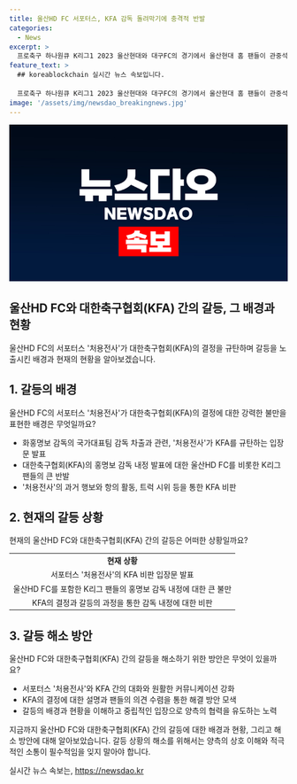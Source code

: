 ```yaml
---
title: 울산HD FC 서포터스, KFA 감독 돌려막기에 충격적 반발
categories:
  - News
excerpt: >
  프로축구 하나원큐 K리그1 2023 울산현대와 대구FC의 경기에서 울산현대 홈 팬들이 관중석을 메우고, 울산HD FC 서포터스 처용전사가 대한축구협회(KFA)의 홍명보 감독 선임 결정을 규탄하는 입장문을 내놓았다. 처용전사는 협회의 결정을 비판하며, 감독 선임에 대한 요구를 제기했고, 협회를 비극적인 선택을 했다는 등의 비판을 했다. 이에 대한축구협회는 홍명보 감독을 내정했으며, 이로 인해 K리그 팬들과의 갈등이 지속되고 있다.
feature_text: >
  ## koreablockchain 실시간 뉴스 속보입니다.

  프로축구 하나원큐 K리그1 2023 울산현대와 대구FC의 경기에서 울산현대 홈 팬들이 관중석을 메우고, 울산HD FC 서포터스 처용전사가 대한축구협회(KFA)의 홍명보 감독 선임 결정을 규탄하는 입장문을 내놓았다. 처용전사는 협회의 결정을 비판하며, 감독 선임에 대한 요구를 제기했고, 협회를 비극적인 선택을 했다는 등의 비판을 했다. 이에 대한축구협회는 홍명보 감독을 내정했으며, 이로 인해 K리그 팬들과의 갈등이 지속되고 있다.
image: '/assets/img/newsdao_breakingnews.jpg'
---
```


<p><img src="/assets/img/newsdao_breakingnews.jpg" alt="koreablockchain 속보" /></p>

<h2>울산HD FC와 대한축구협회(KFA) 간의 갈등, 그 배경과 현황</h2>

<p data-ke-size="size16">울산HD FC의 서포터스 '처용전사'가 대한축구협회(KFA)의 결정을 규탄하며 갈등을 노출시킨 배경과 현재의 현황을 알아보겠습니다.</p>

<h2 data-ke-size="size26">1. 갈등의 배경</h2>

<p data-ke-size="size16">울산HD FC의 서포터스 '처용전사'가 대한축구협회(KFA)의 결정에 대한 강력한 불만을 표현한 배경은 무엇일까요?</p>

<ul>
  <li>화홍명보 감독의 국가대표팀 감독 차출과 관련, '처용전사'가 KFA를 규탄하는 입장문 발표</li>
  <li>대한축구협회(KFA)의 홍명보 감독 내정 발표에 대한 울산HD FC를 비롯한 K리그 팬들의 큰 반발</li>
  <li>'처용전사'의 과거 행보와 항의 활동, 트럭 시위 등을 통한 KFA 비판</li>
</ul>

<h2 data-ke-size="size26">2. 현재의 갈등 상황</h2>

<p data-ke-size="size16">현재의 울산HD FC와 대한축구협회(KFA) 간의 갈등은 어떠한 상황일까요?</p>

<table>
  <tr>
    <td style="text-align: center; height: 17px;"><b>현재 상황</b></td>
  </tr>
  <tr>
    <td style="text-align: center; height: 17px;">서포터스 '처용전사'의 KFA 비판 입장문 발표</td>
  </tr>
  <tr>
    <td style="text-align: center; height: 17px;">울산HD FC를 포함한 K리그 팬들의 홍명보 감독 내정에 대한 큰 불만</td>
  </tr>
  <tr>
    <td style="text-align: center; height: 17px;">KFA의 결정과 갈등의 과정을 통한 감독 내정에 대한 비판</td>
  </tr>
</table>

<h2 data-ke-size="size26">3. 갈등 해소 방안</h2>

<p data-ke-size="size16">울산HD FC와 대한축구협회(KFA) 간의 갈등을 해소하기 위한 방안은 무엇이 있을까요?</p>

<ul>
  <li>서포터스 '처용전사'와 KFA 간의 대화와 원활한 커뮤니케이션 강화</li>
  <li>KFA의 결정에 대한 설명과 팬들의 의견 수렴을 통한 해결 방안 모색</li>
  <li>갈등의 배경과 현황을 이해하고 중립적인 입장으로 양측의 협력을 유도하는 노력</li>
</ul>

<p data-ke-size="size16">지금까지 울산HD FC와 대한축구협회(KFA) 간의 갈등에 대한 배경과 현황, 그리고 해소 방안에 대해 알아보았습니다. 갈등 상황의 해소를 위해서는 양측의 상호 이해와 적극적인 소통이 필수적임을 잊지 말아야 합니다.</p>
실시간 뉴스 속보는, <a href="https://newsdao.kr" rel="dofollow">https://newsdao.kr</a>


